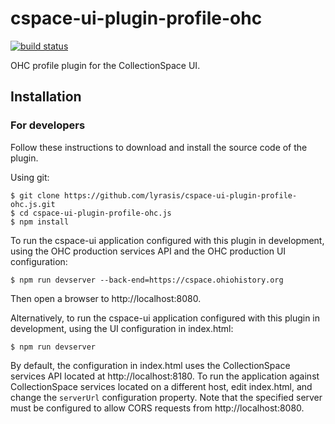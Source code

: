 # cspace-ui-plugin-profile-ohc

[![build status](https://travis-ci.org/lyrasis/cspace-ui-plugin-profile-ohc.js.svg?branch=master)](https://travis-ci.org/lyrasis/cspace-ui-plugin-profile-ohc.js)

OHC profile plugin for the CollectionSpace UI.

## Installation

### For developers

Follow these instructions to download and install the source code of the plugin.

Using git:

```
$ git clone https://github.com/lyrasis/cspace-ui-plugin-profile-ohc.js.git
$ cd cspace-ui-plugin-profile-ohc.js
$ npm install
```

To run the cspace-ui application configured with this plugin in development, using the OHC
production services API and the OHC production UI configuration:

```
$ npm run devserver --back-end=https://cspace.ohiohistory.org
```

Then open a browser to http://localhost:8080.

Alternatively, to run the cspace-ui application configured with this plugin in development, using
the UI configuration in index.html:

```
$ npm run devserver
```

By default, the configuration in index.html uses the CollectionSpace services API located at
http://localhost:8180. To run the application against CollectionSpace services located on a
different host, edit index.html, and change the `serverUrl` configuration property. Note that the
specified server must be configured to allow CORS requests from http://localhost:8080.
